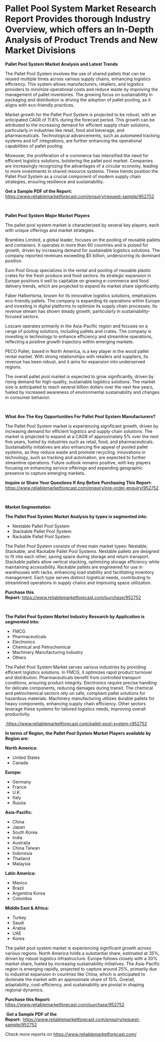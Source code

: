 <p><h1>Pallet Pool System Market Research Report Provides thorough Industry Overview, which offers an In-Depth Analysis of Product Trends and New Market Divisions</h1></p><p><strong>Pallet Pool System Market Analysis and Latest Trends</strong></p>
<p><p>The Pallet Pool System involves the use of shared pallets that can be reused multiple times across various supply chains, enhancing logistics efficiency. This system allows manufacturers, retailers, and logistics providers to minimize operational costs and reduce waste by improving the management of pallet inventories. The growing focus on sustainability in packaging and distribution is driving the adoption of pallet pooling, as it aligns with eco-friendly practices.</p><p>Market growth for the Pallet Pool System is projected to be robust, with an anticipated CAGR of 11.8% during the forecast period. This growth can be attributed to the increasing demand for efficient supply chain solutions, particularly in industries like retail, food and beverage, and pharmaceuticals. Technological advancements, such as automated tracking systems and IoT integrations, are further enhancing the operational capabilities of pallet pooling. </p><p>Moreover, the proliferation of e-commerce has intensified the need for efficient logistics solutions, bolstering the pallet pool market. Companies are increasingly recognizing the advantages of a circular economy, leading to more investments in shared resource systems. These trends position the Pallet Pool System as a crucial component of modern supply chain strategies, ensuring resilience and sustainability.</p></p>
<p><strong>Get a Sample PDF of the Report:&nbsp;</strong> <a href="https://www.reliablemarketforecast.com/enquiry/request-sample/952752?utm_campaign=2316&utm_medium=2&utm_source=Github&utm_content=ia&utm_term=06032025&utm_id=pallet-pool-system">https://www.reliablemarketforecast.com/enquiry/request-sample/952752</a></p>
<p>&nbsp;</p>
<p><strong>Pallet Pool System Major Market Players</strong></p>
<p><p>The pallet pool system market is characterized by several key players, each with unique offerings and market strategies. </p><p>Brambles Limited, a global leader, focuses on the pooling of reusable pallets and containers. It operates in more than 60 countries and is poised for growth, driven by increasing demand for sustainable logistics solutions. The company reported revenues exceeding $5 billion, underscoring its dominant position.</p><p>Euro Pool Group specializes in the rental and pooling of reusable plastic crates for the fresh produce and food sectors. Its strategic expansion in Europe positions it well to capitalize on growing e-commerce and food delivery trends, which are projected to expand its market share significantly.</p><p>Faber Halbertsma, known for its innovative logistics solutions, emphasizes eco-friendly pallets. The company is expanding its operations within Europe and investing in digital platforms to optimize its supply chain processes. Its revenue stream has shown steady growth, particularly in sustainability-focused sectors.</p><p>Loscam operates primarily in the Asia-Pacific region and focuses on a range of pooling solutions, including pallets and crates. The company is investing in technology to enhance efficiency and streamline operations, reflecting a positive growth trajectory within emerging markets.</p><p>PECO Pallet, based in North America, is a key player in the wood pallet rental market. With strong relationships with retailers and suppliers, its revenue has been robust, and it aims for expansion into underserved regions.</p><p>The overall pallet pool market is expected to grow significantly, driven by rising demand for high-quality, sustainable logistics solutions. The market size is anticipated to reach several billion dollars over the next few years, fueled by increased awareness of environmental sustainability and changes in consumer behavior.</p></p>
<p>&nbsp;</p>
<p><strong>What Are The Key Opportunities For Pallet Pool System Manufacturers?</strong></p>
<p><p>The Pallet Pool System market is experiencing significant growth, driven by increasing demand for efficient logistics and supply chain solutions. The market is projected to expand at a CAGR of approximately 5% over the next five years, fueled by industries such as retail, food, and pharmaceuticals. Sustainability initiatives are also enhancing the appeal of pooled pallet systems, as they reduce waste and promote recycling. Innovations in technology, such as tracking and automation, are expected to further streamline operations. Future outlook remains positive, with key players focusing on enhancing service offerings and expanding geographic presence to capture emerging markets.</p></p>
<p><strong>Inquire or Share Your Questions If Any Before Purchasing This Report:</strong> <a href="https://www.reliablemarketforecast.com/enquiry/pre-order-enquiry/952752?utm_campaign=2316&utm_medium=2&utm_source=Github&utm_content=ia&utm_term=06032025&utm_id=pallet-pool-system">https://www.reliablemarketforecast.com/enquiry/pre-order-enquiry/952752</a></p>
<p>&nbsp;</p>
<p><strong>Market Segmentation</strong></p>
<p><strong>The Pallet Pool System Market Analysis by types is segmented into:</strong></p>
<p><ul><li>Nestable Pallet Pool System</li><li>Stackable Pallet Pool System</li><li>Rackable Pallet Pool System</li></ul></p>
<p><p>The Pallet Pool System consists of three main market types: Nestable, Stackable, and Rackable Pallet Pool Systems. Nestable pallets are designed to fit into each other, saving space during storage and return transport. Stackable pallets allow vertical stacking, optimizing storage efficiency while maintaining accessibility. Rackable pallets are engineered for use in warehouses with racks, enhancing load stability and facilitating inventory management. Each type serves distinct logistical needs, contributing to streamlined operations in supply chains and improving space utilization.</p></p>
<p><strong>Purchase this Report:&nbsp;</strong><a href="https://www.reliablemarketforecast.com/purchase/952752?utm_campaign=2316&utm_medium=2&utm_source=Github&utm_content=ia&utm_term=06032025&utm_id=pallet-pool-system">https://www.reliablemarketforecast.com/purchase/952752</a></p>
<p>&nbsp;</p>
<p><strong>The Pallet Pool System Market Industry Research by Application is segmented into:</strong></p>
<p><ul><li>FMCG</li><li>Pharmaceuticals</li><li>Electronics</li><li>Chemical and Petrochemical</li><li>Machinery Manufacturing Industry</li><li>Others</li></ul></p>
<p><p>The Pallet Pool System Market serves various industries by providing efficient logistics solutions. In FMCG, it optimizes rapid product turnover and distribution. Pharmaceuticals benefit from controlled transport conditions, ensuring product integrity. Electronics require precise handling for delicate components, reducing damages during transit. The chemical and petrochemical sectors rely on safe, compliant pallet solutions for hazardous materials. Machinery manufacturing utilizes durable pallets for heavy components, enhancing supply chain efficiency. Other sectors leverage these systems for tailored logistics needs, improving overall productivity.</p></p>
<p><a href="https://www.reliablemarketforecast.com/pallet-pool-system-r952752?utm_campaign=2316&utm_medium=2&utm_source=Github&utm_content=ia&utm_term=06032025&utm_id=pallet-pool-system">&nbsp;https://www.reliablemarketforecast.com/pallet-pool-system-r952752</a></p>
<p><strong>In terms of Region, the Pallet Pool System Market Players available by Region are:</strong></p>
<p>
    <p> <strong> North America: </strong>
        <ul>
            <li>United States</li>
            <li>Canada</li>
        </ul>
        </p> 
    <p> <strong> Europe: </strong>
        <ul>
            <li>Germany</li>
            <li>France</li>
            <li>U.K.</li>
            <li>Italy</li>
            <li>Russia</li>
        </ul>
        </p> 
    <p> <strong> Asia-Pacific: </strong>
        <ul>
            <li>China</li>
            <li>Japan</li>
            <li>South Korea</li>
            <li>India</li>
            <li>Australia</li>
            <li>China Taiwan</li>
            <li>Indonesia</li>
            <li>Thailand</li>
            <li>Malaysia</li>
        </ul>
        </p> 
    <p> <strong> Latin America: </strong>
        <ul>
            <li>Mexico</li>
            <li>Brazil</li>
            <li>Argentina Korea</li>
            <li>Colombia</li>
        </ul>
        </p> 
    <p> <strong> Middle East & Africa: </strong>
        <ul>
            <li>Turkey</li>
            <li>Saudi</li>
            <li>Arabia</li>
            <li>UAE</li>
            <li>Korea</li>
        </ul>
    </p>
    </p>
<p><p>The pallet pool system market is experiencing significant growth across various regions. North America holds a substantial share, estimated at 35%, driven by robust logistics infrastructure. Europe follows closely with a 30% market share, fueled by increasing sustainability initiatives. The Asia-Pacific region is emerging rapidly, projected to capture around 25%, primarily due to industrial expansion in countries like China, which is anticipated to dominate the market with an approximate share of 15%. Overall, adaptability, cost-efficiency, and sustainability are pivotal in shaping regional dynamics.</p></p>
<p><strong>Purchase this Report: </strong><a href="https://www.reliablemarketforecast.com/purchase/952752?utm_campaign=2316&utm_medium=2&utm_source=Github&utm_content=ia&utm_term=06032025&utm_id=pallet-pool-system">https://www.reliablemarketforecast.com/purchase/952752</a></p>
<p>&nbsp;<strong>Get a Sample PDF of the Report:&nbsp;&nbsp;</strong><a href="https://www.reliablemarketforecast.com/enquiry/request-sample/952752?utm_campaign=2316&utm_medium=2&utm_source=Github&utm_content=ia&utm_term=06032025&utm_id=pallet-pool-system">https://www.reliablemarketforecast.com/enquiry/request-sample/952752</a></p>
<p><strong></strong></p>
<p>Check more reports on <a href="https://www.reliablemarketforecast.com/?utm_campaign=2316&utm_medium=2&utm_source=Github&utm_content=ia&utm_term=06032025&utm_id=pallet-pool-system">https://www.reliablemarketforecast.com/</a></p>
